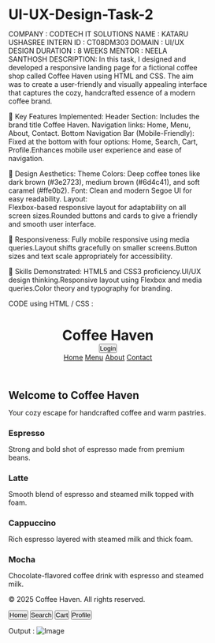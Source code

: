 # UI-UX-Design-Task-2
COMPANY : CODTECH IT SOLUTIONS
NAME : KATARU USHASREE 
INTERN ID : CT08DM303 
DOMAIN : UI/UX DESIGN 
DURATION : 8 WEEKS 
MENTOR : NEELA SANTHOSH 
DESCRIPTION:  In this task, I designed and developed a responsive landing page for a fictional coffee shop called Coffee Haven using HTML and CSS. The aim was to create a user-friendly and visually appealing interface that captures the cozy, handcrafted essence of a modern coffee brand.

🌟 Key Features Implemented:
Header Section:
          Includes the brand title Coffee Haven.
Navigation links: 
         Home, Menu, About, Contact.
Bottom Navigation Bar (Mobile-Friendly):
         Fixed at the bottom with four options: Home, Search, Cart, Profile.Enhances mobile user experience and ease of navigation.
         
🎨 Design Aesthetics:
         Theme Colors: 
                   Deep coffee tones like dark brown (#3e2723), medium brown (#6d4c41), and soft caramel (#ffe0b2).
         Font: 
                   Clean and modern Segoe UI for easy readability.
         Layout:  
                   Flexbox-based responsive layout for adaptability on all screen sizes.Rounded buttons and cards to give a friendly and smooth user interface.
                   
📱 Responsiveness:
               Fully mobile responsive using media queries.Layout shifts gracefully on smaller screens.Button sizes and text scale appropriately for accessibility.
               
🧠 Skills Demonstrated:
               HTML5 and CSS3 proficiency.UI/UX design thinking.Responsive layout using Flexbox and media queries.Color theory and typography for branding.

CODE using HTML / CSS :

<!DOCTYPE html>
<html lang="en">
<head>
  <meta charset="UTF-8" />
  <meta name="viewport" content="width=device-width, initial-scale=1.0" />
  <title>Coffee Shop</title>
  <style>
    * {
      margin: 0;
      padding: 0;
      box-sizing: border-box;
    }
     
body {
      font-family: 'Segoe UI', sans-serif;
      background-color: #4e342e;
      color: #fff;
    }

header {
      background-color: #3e2723;
      padding: 20px;
      text-align: center;
      position: relative;
    }

header h1 {
      font-size: 2.5em;
      margin-bottom: 10px;
    }

nav {
      display: flex;
      justify-content: center;
      gap: 20px;
      flex-wrap: wrap;
      margin-top: 10px;
    }

nav a {
      color: #ffe0b2;
      text-decoration: none;
      font-weight: bold;
    }

.login-btn {
      position: absolute;
      top: 20px;
      right: 20px;
      background-color: #8d6e63;
      color: white;
      border: none;
      padding: 8px 16px;
      border-radius: 5px;
      cursor: pointer;
      font-weight: bold;
    }

.login-btn:hover {
      background-color: #a1887f;
    }

.hero {
      text-align: center;
      padding: 60px 20px;
      background: #6d4c41;
    }

.hero h2 {
      font-size: 2em;
      margin-bottom: 10px;
    }

.hero p {
      font-size: 1.1em;
    }

.menu {
      display: flex;
      flex-wrap: wrap;
      justify-content: space-around;
      padding: 40px 20px;
    }

.menu-item {
      background-color: #5d4037;
      width: 280px;
      margin: 15px;
      padding: 20px;
      border-radius: 10px;
    }

.menu-item h3 {
      color: #ffe0b2;
      margin-bottom: 10px;
    }

footer {
      background-color: #3e2723;
      text-align: center;
      padding: 20px;
      margin-bottom: 70px; /* Space for bottom nav */
    }

/* Bottom Navigation */
    .bottom-nav {
      position: fixed;
      bottom: 0;
      left: 0;
      right: 0;
      background-color: #3e2723;
      display: flex;
      justify-content: space-around;
      align-items: center;
      padding: 10px 0;
      border-top: 1px solid #795548;
    }

.bottom-nav button {
      background: none;
      border: none;
      color: #ffe0b2;
      font-size: 16px;
      cursor: pointer;
      text-align: center;
      flex: 1;
    }

.bottom-nav button:hover {
      color: #fff;
    }

@media (max-width: 600px) {
      header h1 {
        font-size: 1.8em;
      }

.hero h2 {
        font-size: 1.5em;
      }

.menu {
        flex-direction: column;
        align-items: center;
      }

.bottom-nav button {
        font-size: 14px;
      }
    }
  </style>
</head>

<body>

  <header>
    <h1>Coffee Haven</h1>
    <button class="login-btn">Login</button>
    <nav>
      <a href="#">Home</a>
      <a href="#">Menu</a>
      <a href="#">About</a>
      <a href="#">Contact</a>
    </nav>
  </header>

  <section class="hero">
    <h2>Welcome to Coffee Haven</h2>
    <p>Your cozy escape for handcrafted coffee and warm pastries.</p>
  </section>

  <section class="menu">
    <div class="menu-item">
      <h3>Espresso</h3>
      <p>Strong and bold shot of espresso made from premium beans.</p>
    </div>
    <div class="menu-item">
      <h3>Latte</h3>
      <p>Smooth blend of espresso and steamed milk topped with foam.</p>
    </div>
    <div class="menu-item">
      <h3>Cappuccino</h3>
      <p>Rich espresso layered with steamed milk and thick foam.</p>
    </div>
    <div class="menu-item">
      <h3>Mocha</h3>
      <p>Chocolate-flavored coffee drink with espresso and steamed milk.</p>
    </div>
  </section>

  <footer>
    <p>&copy; 2025 Coffee Haven. All rights reserved.</p>
  </footer>

  <div class="bottom-nav">
    <button>Home</button>
    <button>Search</button>
    <button>Cart</button>
    <button>Profile</button>
  </div>

</body>
</html>


Output : 
        ![Image](https://github.com/user-attachments/assets/d253151d-3e8d-41f8-a55c-602980cc55fe)
